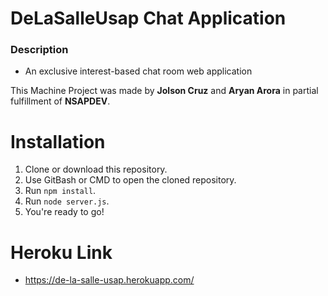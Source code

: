 # DeLaSalleUsap Chat Application 

### Description
- An exclusive interest-based chat room web application

This Machine Project was made by **Jolson Cruz** and **Aryan Arora** in partial fulfillment of **NSAPDEV**. 

# Installation
1. Clone or download this repository.
2. Use GitBash or CMD to open the cloned repository.
3. Run `npm install`.
4. Run `node server.js`.
5. You're ready to go!

# Heroku Link
- https://de-la-salle-usap.herokuapp.com/
